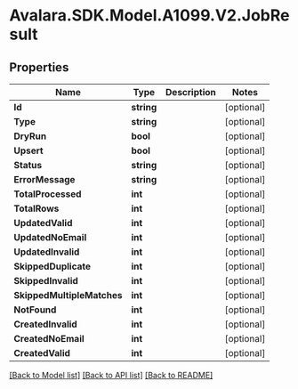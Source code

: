 # Avalara.SDK.Model.A1099.V2.JobResult

## Properties

Name | Type | Description | Notes
------------ | ------------- | ------------- | -------------
**Id** | **string** |  | [optional] 
**Type** | **string** |  | [optional] 
**DryRun** | **bool** |  | [optional] 
**Upsert** | **bool** |  | [optional] 
**Status** | **string** |  | [optional] 
**ErrorMessage** | **string** |  | [optional] 
**TotalProcessed** | **int** |  | [optional] 
**TotalRows** | **int** |  | [optional] 
**UpdatedValid** | **int** |  | [optional] 
**UpdatedNoEmail** | **int** |  | [optional] 
**UpdatedInvalid** | **int** |  | [optional] 
**SkippedDuplicate** | **int** |  | [optional] 
**SkippedInvalid** | **int** |  | [optional] 
**SkippedMultipleMatches** | **int** |  | [optional] 
**NotFound** | **int** |  | [optional] 
**CreatedInvalid** | **int** |  | [optional] 
**CreatedNoEmail** | **int** |  | [optional] 
**CreatedValid** | **int** |  | [optional] 

[[Back to Model list]](../../../README.md#documentation-for-models) [[Back to API list]](../../../README.md#documentation-for-api-endpoints) [[Back to README]](../../../README.md)

